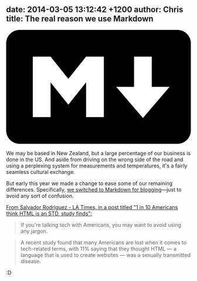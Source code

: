 date: 2014-03-05 13:12:42 +1200
author: Chris
title: The real reason we use Markdown
----

<!-- excerpt -->

![Markdown logo](/media/2014-03-05-markdown.png)

We may be based in New Zealand, but a large percentage of our business is done in the US. And aside from driving on the wrong side of the road and using a perplexing system for measurements and temperatures, it's a fairly seamless cultural exchange.

But early this year we made a change to ease some of our remaining differences. Specifically, [we switched to Markdown for blogging](https://iwantmyname.com/blog/2013/10/tools-we-use-mou-for-writing.html)—just to avoid any sort of confusion. 

<!-- /excerpt -->

[From Salvador Rodriguez - LA Times, in a post titled "1 in 10 Americans think HTML is an STD, study finds":](http://www.latimes.com/business/technology/la-fi-tn-1-10-americans-html-std-study-finds-20140304,0,1188415.story#ixzz2v1RQr6Ni)

>If you're talking tech with Americans, you may want to avoid using any jargon.

>A recent study found that many Americans are lost when it comes to tech-related terms, with 11% saying that they thought HTML — a language that is used to create websites — was a sexually transmitted disease.

:D